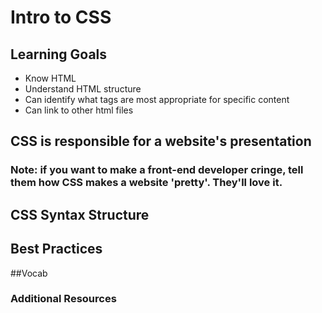 # Intro to CSS


## Learning Goals
- Know HTML
- Understand HTML structure
- Can identify what tags are most appropriate for specific content
- Can link to other html files




## CSS is responsible for a website's presentation

  ### Note: if you want to make a front-end developer cringe, tell them how CSS makes a website 'pretty'. They'll love it. 


## CSS Syntax Structure


## Best Practices

##Vocab



### Additional Resources
